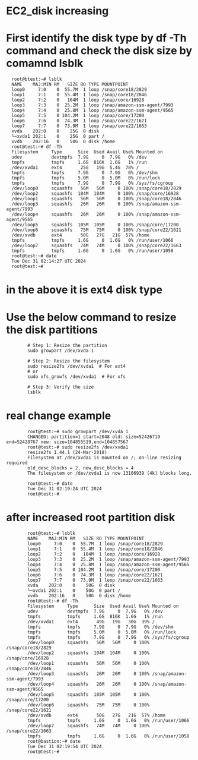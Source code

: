 #  EC2_disk increasing

# First identify the disk type by df -Th command and check the disk size by comamnd lsblk

      root@btest:~# lsblk 
      NAME    MAJ:MIN RM   SIZE RO TYPE MOUNTPOINT
      loop0     7:0    0  55.7M  1 loop /snap/core18/2829
      loop1     7:1    0  55.4M  1 loop /snap/core18/2846
      loop2     7:2    0   104M  1 loop /snap/core/16928
      loop3     7:3    0  25.2M  1 loop /snap/amazon-ssm-agent/7993
      loop4     7:4    0  25.8M  1 loop /snap/amazon-ssm-agent/9565
      loop5     7:5    0 104.2M  1 loop /snap/core/17200
      loop6     7:6    0  74.3M  1 loop /snap/core22/1621
      loop7     7:7    0  73.9M  1 loop /snap/core22/1663
      xvda    202:0    0    25G  0 disk 
      └─xvda1 202:1    0    25G  0 part /
      xvdb    202:16   0    50G  0 disk /home
      root@test:~# df -Th
      Filesystem     Type      Size  Used Avail Use% Mounted on
      udev           devtmpfs  7.9G     0  7.9G   0% /dev
      tmpfs          tmpfs     1.6G  816K  1.6G   1% /run
      /dev/xvda1     ext4       25G   19G  5.4G  78% /
      tmpfs          tmpfs     7.9G     0  7.9G   0% /dev/shm
      tmpfs          tmpfs     5.0M     0  5.0M   0% /run/lock
      tmpfs          tmpfs     7.9G     0  7.9G   0% /sys/fs/cgroup
      /dev/loop0     squashfs   56M   56M     0 100% /snap/core18/2829
      /dev/loop2     squashfs  104M  104M     0 100% /snap/core/16928
      /dev/loop1     squashfs   56M   56M     0 100% /snap/core18/2846
      /dev/loop3     squashfs   26M   26M     0 100% /snap/amazon-ssm-agent/7993
      /dev/loop4     squashfs   26M   26M     0 100% /snap/amazon-ssm-agent/9565
      /dev/loop5     squashfs  105M  105M     0 100% /snap/core/17200
      /dev/loop6     squashfs   75M   75M     0 100% /snap/core22/1621
      /dev/xvdb      ext4       50G   27G   21G  57% /home
      tmpfs          tmpfs     1.6G     0  1.6G   0% /run/user/1066
      /dev/loop7     squashfs   74M   74M     0 100% /snap/core22/1663
      tmpfs          tmpfs     1.6G     0  1.6G   0% /run/user/1058
      root@test:~# date
      Tue Dec 31 02:14:27 UTC 2024
      root@test:~#


# in the above it is ext4 disk type

# Use the below command to resize the disk partitions 

            # Step 1: Resize the partition
            sudo growpart /dev/xvda 1
            
            # Step 2: Resize the filesystem
            sudo resize2fs /dev/xvda1  # For ext4
            # or
            sudo xfs_growfs /dev/xvda1  # For xfs
            
            # Step 3: Verify the size
            lsblk

# real change example 
            root@test:~# sudo growpart /dev/xvda 1
            CHANGED: partition=1 start=2048 old: size=52426719 end=52428767 new: size=104855519,end=104857567
            root@test:~# sudo resize2fs /dev/xvda1
            resize2fs 1.44.1 (24-Mar-2018)
            Filesystem at /dev/xvda1 is mounted on /; on-line resizing required
            old_desc_blocks = 2, new_desc_blocks = 4
            The filesystem on /dev/xvda1 is now 13106939 (4k) blocks long.
            
            root@test:~# date
            Tue Dec 31 02:19:24 UTC 2024
            root@test:~#

# after increased root partition disk

            root@test:~# lsblk
            NAME    MAJ:MIN RM   SIZE RO TYPE MOUNTPOINT
            loop0     7:0    0  55.7M  1 loop /snap/core18/2829
            loop1     7:1    0  55.4M  1 loop /snap/core18/2846
            loop2     7:2    0   104M  1 loop /snap/core/16928
            loop3     7:3    0  25.2M  1 loop /snap/amazon-ssm-agent/7993
            loop4     7:4    0  25.8M  1 loop /snap/amazon-ssm-agent/9565
            loop5     7:5    0 104.2M  1 loop /snap/core/17200
            loop6     7:6    0  74.3M  1 loop /snap/core22/1621
            loop7     7:7    0  73.9M  1 loop /snap/core22/1663
            xvda    202:0    0    50G  0 disk 
            └─xvda1 202:1    0    50G  0 part /
            xvdb    202:16   0    50G  0 disk /home
            root@test:~# df -Th
            Filesystem     Type      Size  Used Avail Use% Mounted on
            udev           devtmpfs  7.9G     0  7.9G   0% /dev
            tmpfs          tmpfs     1.6G  816K  1.6G   1% /run
            /dev/xvda1     ext4       49G   19G   30G  39% /
            tmpfs          tmpfs     7.9G     0  7.9G   0% /dev/shm
            tmpfs          tmpfs     5.0M     0  5.0M   0% /run/lock
            tmpfs          tmpfs     7.9G     0  7.9G   0% /sys/fs/cgroup
            /dev/loop0     squashfs   56M   56M     0 100% /snap/core18/2829
            /dev/loop2     squashfs  104M  104M     0 100% /snap/core/16928
            /dev/loop1     squashfs   56M   56M     0 100% /snap/core18/2846
            /dev/loop3     squashfs   26M   26M     0 100% /snap/amazon-ssm-agent/7993
            /dev/loop4     squashfs   26M   26M     0 100% /snap/amazon-ssm-agent/9565
            /dev/loop5     squashfs  105M  105M     0 100% /snap/core/17200
            /dev/loop6     squashfs   75M   75M     0 100% /snap/core22/1621
            /dev/xvdb      ext4       50G   27G   21G  57% /home
            tmpfs          tmpfs     1.6G     0  1.6G   0% /run/user/1066
            /dev/loop7     squashfs   74M   74M     0 100% /snap/core22/1663
            tmpfs          tmpfs     1.6G     0  1.6G   0% /run/user/1058
            root@bastion:~# date
            Tue Dec 31 02:19:54 UTC 2024
            root@test:~#
